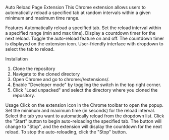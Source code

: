 Auto Reload Page Extension
This Chrome extension allows users to automatically reload a specified tab at random intervals within a given minimum and maximum time range.

Features
Automatically reload a specified tab.
Set the reload interval within a specified range (min and max time).
Display a countdown timer for the next reload.
Toggle the auto-reload feature on and off.
The countdown timer is displayed on the extension icon.
User-friendly interface with dropdown to select the tab to reload.

Installation
1. Clone the repository
2. Navigate to the cloned directory
3. Open Chrome and go to chrome://extensions/.
4. Enable "Developer mode" by toggling the switch in the top right corner.
5. Click "Load unpacked" and select the directory where you cloned the repository.

Usage
Click on the extension icon in the Chrome toolbar to open the popup.
Set the minimum and maximum time (in seconds) for the reload interval.
Select the tab you want to automatically reload from the dropdown list.
Click the "Start" button to begin auto-reloading the specified tab.
The button will change to "Stop", and the extension will display the countdown for the next reload.
To stop the auto-reloading, click the "Stop" button.
